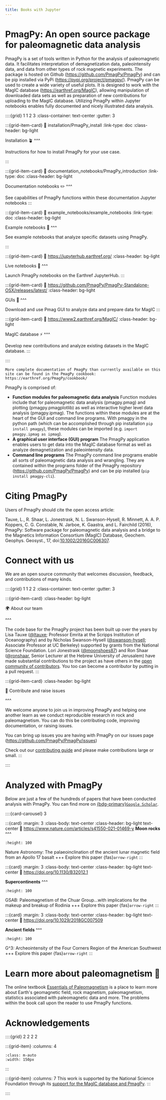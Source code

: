 ```yaml
---
title: Books with Jupyter
---
```


# PmagPy: An open source package for paleomagnetic data analysis

PmagPy is a set of tools written in Python for the analysis of paleomagnetic data. It facilitates interpretation of demagnetization data, paleointensity data, and data from other types of rock magnetic experiments. The package is hosted on Github (https://github.com/PmagPy/PmagPy) and can be pip installed via PyPi (https://pypi.org/project/pmagpy/). PmagPy can be used to create a wide variety of useful plots. It is designed to work with the MagIC database (https://earthref.org/MagIC), allowing manipulation of downloaded data sets as well as preparation of new contributions for uploading to the MagIC database. Utilizing PmagPy within Jupyter notebooks enables fully documented and nicely illustrated data analysis.

::::{grid} 1 1 2 3
:class-container: text-center
:gutter: 3

:::{grid-item-card}
:link: installation/PmagPy_install
:link-type: doc
:class-header: bg-light

Installation 🪴
^^^

Instructions for how to install PmagPy for your use case.

:::

:::{grid-item-card}
:link: documentation_notebooks/PmagPy_introduction
:link-type: doc
:class-header: bg-light

Documentation notebooks ✏️
^^^

See capabilities of PmagPy functions within these documentation Jupyter notebooks
:::

:::{grid-item-card}
:link: example_notebooks/example_notebooks
:link-type: doc
:class-header: bg-light

Example notebooks 📓
^^^

See example notebooks that analyze specific datasets using PmagPy.

:::

:::{grid-item-card}
:link: https://jupyterhub.earthref.org/
:class-header: bg-light

Live notebooks 🚀
^^^

Launch PmagPy notebooks on the Earthref JupyterHub.
:::

:::{grid-item-card}
:link: https://github.com/PmagPy/PmagPy-Standalone-OSX/releases/latest/
:class-header: bg-light

GUIs 🎁
^^^

Download and use Pmag GUI to analyze data and prepare data for MagIC
:::

:::{grid-item-card}
:link: https://www2.earthref.org/MagIC/
:class-header: bg-light

MagIC database ⚡
^^^

Develop new contributions and analyze existing datasets in the MagIC database.
:::

::::

```{note}
More complete documentation of PmagPy than currently available on this site can be found in the PmagPy cookbook: https://earthref.org/PmagPy/cookbook/
```

PmagPy is comprised of:

- **Function modules for paleomagnetic data analysis** Function modules include that for paleomagnetic data analysis (pmagpy.pmag) and plotting (pmagpy.pmagplotlib) as well as interactive higher level data analysis (pmagpy.ipmag). The functions within these modules are at the heart of the GUI and command line programs. With pmagpy in the python path (which can be accomplished through pip installation ```pip install pmagpy```), these modules can be imported (e.g. ```import pmagpy.ipmag as ipmag```).
- **A graphical user interface (GUI) program** The PmagPy application enables users to get data into the MagIC database format as well as analyze demagnetization and paleointensity data.
- **Command line programs** The PmagPy command line programs enable all sorts of  paleomagnetic data analysis and wrangling. They are contained within the programs folder of the PmagPy repository (https://github.com/PmagPy/PmagPy) and can be pip installed (```pip install pmagpy-cli```).

# Citing PmagPy

Users of PmagPy should cite the open access article:

Tauxe, L., R. Shaar, L. Jonestrask, N. L. Swanson-Hysell, R. Minnett, A. A. P. Koppers, C. G. Constable, N. Jarboe, K. Gaastra, and L. Fairchild (2016), PmagPy: Software package for paleomagnetic data analysis and a bridge to the Magnetics Information Consortium (MagIC) Database, Geochem. Geophys. Geosyst., 17, doi:[10.1002/2016GC006307](http://dx.doi.org/10.1002/2016GC006307).

# Connect with us

We are an open source community that welcomes discussion, feedback, and contributions of many kinds.

::::{grid} 1 1 2 2
:class-container: text-center
:gutter: 3

:::{grid-item-card}
:class-header: bg-light

🌍 About our team

^^^

The code base for the PmagPy project has been built up over the years by Lisa Tauxe (<a href="https://github.com/ltauxe" class="user-mention">@ltauxe</a>; Professor Emrita at the Scripps Institution of Oceanography) and by Nicholas Swanson-Hysell (<a href="https://github.com/swanson-hysell" class="user-mention">@swanson-hysell</a>; Associate Professor at UC Berkeley) supported by grants from the National Science Foundation. Lori Jonestrask (<a href="https://github.com/moonshoes87" class="user-mention">@moonshoes87</a>) and Ron Shaar (<a href="https://github.com/ronshaar" class="user-mention">@ronshaar</a>, Senior Lecturer at the Hebrew University of Jerusalem) have made substantial contributions to the project as have others in the [open community of contributors](https://github.com/pmagpy/pmagpy/graphs/contributors). You too can become a contributor by putting in a pull request.
:::

:::{grid-item-card}
:class-header: bg-light

🙌 Contribute and raise issues

^^^

We welcome anyone to join us in improving PmagPy and helping one another learn as we conduct reproducible research in rock and paleomagnetism. You can do this be contributing code, improving documentation, or raising issues.

You can bring up issues you are having with PmagPy on our issues page (https://github.com/PmagPy/PmagPy/issues)

Check out our [contributing guide](https://github.com/PmagPy/PmagPy/blob/master/CONTRIBUTING.md) and please make contributions large or small.
:::

::::

# Analyzed with PmagPy

Below are just a few of the hundreds of papers that have been conducted analysis with PmagPy.
You can find more on [{bdg-primary}`Google Scholar`](https://scholar.google.com/scholar?cites=16152229079597538403).


::::{card-carousel} 3

:::{card}
:margin: 3
:class-body: text-center
:class-header: bg-light text-center
:link: https://www.nature.com/articles/s41550-021-01469-y
**Moon rocks**
^^^
```{image} images/example_papers/Nichols_2021.png
:height: 100
```

Nature Astronomy: The palaeoinclination of the ancient lunar magnetic field from an Apollo 17 basalt
+++
Explore this paper {fas}`arrow-right`
:::

:::{card}
:margin: 3
:class-body: text-center
:class-header: bg-light text-center
:link: https://doi.org/10.1130/B32012.1

**Supercontinents**
^^^
```{image} images/example_papers/Eyster_2020.png
:height: 100
```

GSAB: Paleomagnetism of the Chuar Group...with implications for the makeup and breakup of Rodinia
+++
Explore this paper {fas}`arrow-right`
:::

:::{card}
:margin: 3
:class-body: text-center
:class-header: bg-light text-center
:link: https://doi.org/10.1029/2018GC007509

**Ancient fields**
^^^
```{image} images/example_papers/Jones_2020.png
:height: 100
```

G^3: Archeointensity of the Four Corners Region of the American Southwest
+++
Explore this paper {fas}`arrow-right`
:::

# Learn more about paleomagnetism 📖

The online textbook [Essentials of Paleomagnetism](https://earthref.org/MagIC/books/Tauxe/Essentials/) is a place to learn more about Earth's geomagnetic field, rock magnetism, paleomagnetism, statistics associated with paleomagnetic data and more. The problems within the book call upon the reader to use PmagPy functions.

# Acknowledgements

::::{grid} 2 2 2 2

:::{grid-item}
:columns: 4

```{image} https://www.nsf.gov/policies/images/NSF_Official_logo_High_Res_1200ppi.png
:class: m-auto
:width: 150px
```

:::

:::{grid-item}
:columns: 7
This work is supported by the National Science Foundation through its [support for the MagIC database and PmagPy](https://www.nsf.gov/awardsearch/showAward?AWD_ID=2148719).
:::

::::
